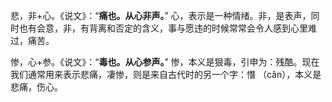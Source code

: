 悲，非+心。《说文》：“**痛也。从心非声。**” 心，表示是一种情绪。非，是表声，同时也有会意，非，有背离和否定的含义，事与愿违的时候常常会令人感到心里难过，痛苦。

惨，心+参。《说文》：“**毒也。从心参声。**” 惨，本义是狠毒，引申为：残酷。现在我们通常用来表示悲痛，凄惨，则是来自古代时的另一个字：憯 （cǎn），本义是悲痛，伤心。
